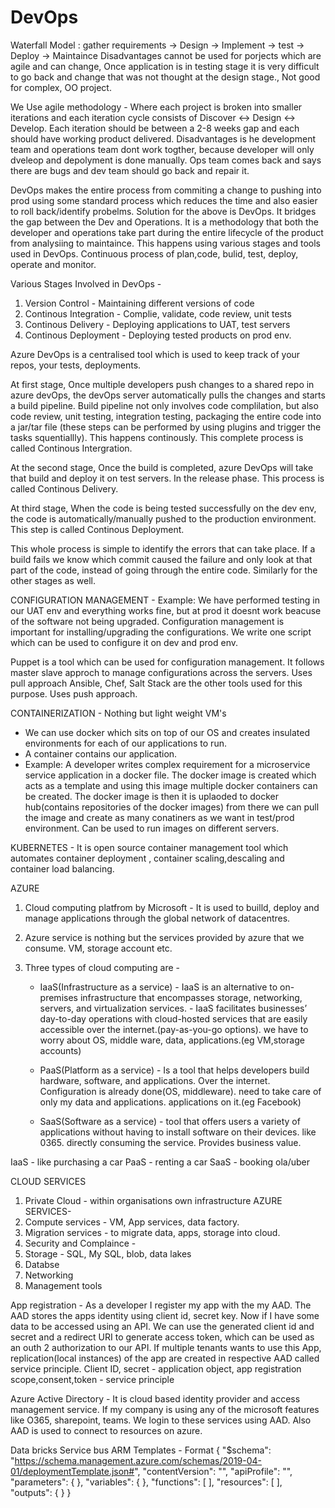 # DevOps
Waterfall Model : gather requirements -> Design -> Implement -> test -> Deploy -> Maintaince
Disadvantages cannot be used for porjects which are agile and can change, Once application is in testing stage it is very difficult to go back and change that was not thought at the design stage., Not good for complex, OO project.

We Use agile methodology - Where each project is broken into smaller iterations and each iteration cycle consists of Discover <-> Design <-> Develop. Each iteration should be between a 2-8 weeks gap and each should have working product delivered. 
Disadvantages is he development team and operations team dont work togther, because developer will only dveleop and depolyment is done manually. Ops team comes back and says there are bugs and dev team should go back and repair it.

DevOps makes the entire process from commiting a change to pushing into prod using some standard process which reduces the time and also easier to roll back/identify probelms.
Solution for the above is DevOps. It bridges the gap between the Dev and Operations. It is a methodology that both the developer and operations take part during the entire lifecycle of the product from analysiing to maintaince. This happens using various stages and tools used in DevOps. Continuous process of plan,code, bulid, test, deploy, operate and monitor.

Various Stages Involved in DevOps - 
1. Version Control - Maintaining different versions of code
2. Continous Integration - Complie, validate, code review, unit tests
3. Continous Delivery - Deploying applications to UAT, test servers
4. Continous Deployment - Deploying tested products on prod env.

Azure DevOps is a centralised tool which is used to keep track of your repos, your tests, deployments.

At first stage,
Once multiple developers push changes to a shared repo in azure devOps, the devOps server automatically pulls the changes and starts a build pipeline. Build pipeline not only involves code complilation, but also code review, unit testing, integration testing, packaging the entire code into a jar/tar file (these steps can be performed by using plugins and trigger the tasks squentiallly). This happens continously.  This complete process is called Continous Intergration.

At the second stage,
Once the build is completed, azure DevOps will take that build and deploy it on test servers. In the release phase. This process is called Continous Delivery.

At third stage,
When the code is being tested successfully on the dev env, the code is automatically/manually pushed to the production environment. This step is called Continous Deployment.

This whole process is simple to identify the errors that can take place. If a build fails we know which commit caused the failure and only look at that part of the code, instead of going through the entire code. Similarly for the other stages as well.


 CONFIGURATION MANAGEMENT - 
 Example: We have performed testing in our UAT env and everything works fine, but at prod it doesnt work beacuse of the software not being upgraded. Configuration management is important for installing/upgrading the configurations. We write one script which can be used to configure it on dev and prod env.
 
Puppet is a tool which can be used for configuration management. It follows master slave approch to manage configurations across the servers. Uses pull approach
Ansible, Chef, Salt Stack are the other tools used for this purpose. Uses push approach.

CONTAINERIZATION - Nothing but light weight VM's
- We can use docker which sits on top of our OS and creates insulated environments for each of our applications to run.
- A container contains our application.
- Example: A developer writes complex requirement for a microservice service application in a docker file. The docker image is created which acts as a template and using this image multiple docker containers can be created. The docker image is then it is uplaoded to docker hub(contains repositories of the docker images) from there we can pull the image and create as many conatiners as we want in test/prod environment. Can be used to run images on different servers.


KUBERNETES - It is open source container management tool which automates container deployment , container scaling,descaling and container load balancing.

AZURE

1. Cloud computing platfrom by Microsoft - It is used to builld, deploy and manage applications through the global network of datacentres.
2. Azure service is nothing but the services provided by azure that we consume. VM, storage account etc.
3. Three types of cloud computing are -

   - IaaS(Infrastructure as a service) - IaaS is an alternative to on-premises infrastructure that encompasses storage, networking, servers, and virtualization services. 
									   - IaaS facilitates businesses’ day-to-day operations with cloud-hosted services that are easily accessible over the internet.(pay-as-you-go options). we have to worry about OS, middle ware, data, applications.(eg VM,storage accounts)
									   
   - PaaS(Platform as a service) -   Is a tool that helps developers build hardware, software, and applications. Over the internet. Configuration is already done(OS, middleware). need to take care of only my data and applications.
                                     applications on it.(eg Facebook)
   - SaaS(Software as a service) -	 tool that offers users a variety of applications without having to install software on their devices. like 0365. directly consuming the service. Provides business value.

IaaS - like purchasing a car
PaaS - renting a car
SaaS - booking ola/uber

CLOUD SERVICES 
1. Private Cloud - within organisations own infrastructure
AZURE SERVICES-
1. Compute services - VM, App services, data factory.
2. Migration services - to migrate data, apps, storage into cloud. 
3. Security and Complaince - 
4. Storage - SQL, My SQL, blob, data lakes
5. Databse
6. Networking
7. Management tools


App registration - As a developer I register my app with the my AAD. The AAD stores the apps identity using client id, secret key. Now if I have some data to be accessed using an API.
We can use the generated client id and secret and a redirect URI to generate access token, which can be used as an outh 2 authorization to our API. 
If multiple tenants wants to use this App, replication(local instances) of the app are created in respective AAD called service principle.
Client ID, secret - application object, app registration
scope,consent,token - service principle

Azure Active Directory - It is cloud based identity provider and access management service. If my company is using any of the microsoft features like O365, sharepoint, teams. We login to these services using AAD. Also AAD is used to connect to resources on azure.

Data bricks
Service bus
ARM Templates - Format
{
  "$schema": "https://schema.management.azure.com/schemas/2019-04-01/deploymentTemplate.json#",
  "contentVersion": "",
  "apiProfile": "",
  "parameters": {  },
  "variables": {  },
  "functions": [  ],
  "resources": [  ],
  "outputs": {  }
}

